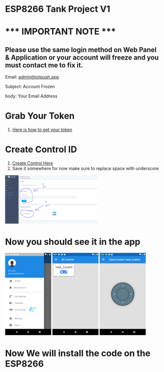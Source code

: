 # ESP8266 Tank Project V1

# *** IMPORTANT NOTE ***
## Please use the same login method on Web Panel & Application or your account will freeze and you must contact me to fix it.
Email:  admin@iotpush.app

Subject: Account Frozen

body: Your Email Address


# Grab Your Token
1. [Here is how to get your token](https://github.com/DroneMesh/IOTPUSH)

# Create Control ID
1. [Create Control Here](https://iotpush.app/create-sensor-control)
2. Save it somewhere for now make sure to replace space with underscore
<p float="left"><img src="../../../images/control_id.PNG" alt="My cool logo" width="300"/>

# Now you should see it in the app
<p float="left">
<img src="../../../images/rc_app_menu.jpg" alt="My cool logo" width="150"/>
<img src="../../../images/rc_control_list.png" alt="My cool logo" width="150"/>
<img src="../../../images/rc_joystick.png" alt="My cool logo" width="150"/>

# Now We will install the code on the ESP8266
